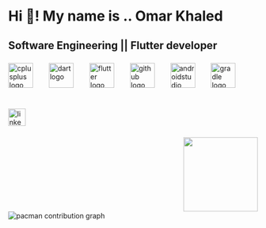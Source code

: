 <h1 align="left">Hi 👋! My name is .. Omar Khaled</h1>

###

<h2 align="left">Software Engineering || Flutter developer</h2>

###

<div align="left">
  <img src="https://cdn.jsdelivr.net/gh/devicons/devicon/icons/cplusplus/cplusplus-original.svg" height="50" alt="cplusplus logo"  />
  <img width="24" />
  <img src="https://cdn.jsdelivr.net/gh/devicons/devicon/icons/dart/dart-original.svg" height="50" alt="dart logo"  />
  <img width="24" />
  <img src="https://cdn.jsdelivr.net/gh/devicons/devicon/icons/flutter/flutter-original.svg" height="50" alt="flutter logo"  />
  <img width="24" />
  <img src="https://cdn.jsdelivr.net/gh/devicons/devicon/icons/github/github-original.svg" height="50" alt="github logo"  />
  <img width="24" />
  <img src="https://cdn.jsdelivr.net/gh/devicons/devicon/icons/androidstudio/androidstudio-original.svg" height="50" alt="androidstudio logo"  />
  <img width="24" />
  <img src="https://cdn.jsdelivr.net/gh/devicons/devicon/icons/gradle/gradle-original.svg" height="50" alt="gradle logo"  />
</div>

###

<br clear="both">

<div align="left">
  <a href="https://www.linkedin.com/in/omar-khaled-10245u/" target="_blank">
    <img src="https://img.shields.io/static/v1?message=LinkedIn&logo=linkedin&label=&color=0077B5&logoColor=white&labelColor=&style=for-the-badge" height="35" alt="linkedin logo"  />
  </a>
</div>

###

<img align="right" height="150" src="https://media2.giphy.com/media/v1.Y2lkPTc5MGI3NjExMzFzdmhwcjg4MnFqMzdiazEyM3NuN3loZHZuMXNucmZka2ZwcXRoYSZlcD12MV9pbnRlcm5hbF9naWZfYnlfaWQmY3Q9Zw/u2pmTWUi0MXjyrMaVj/giphy.gif"  />

###

<br clear="both">

<picture>
  <source media="(prefers-color-scheme: dark)" srcset="https://raw.githubusercontent.com/OmarKhaled00e/OmarKhaled00e/output/pacman-contribution-graph-dark.svg">
  <source media="(prefers-color-scheme: light)" srcset="https://raw.githubusercontent.com/OmarKhaled00e/OmarKhaled00e/output/pacman-contribution-graph.svg">
  <img alt="pacman contribution graph" src="https://raw.githubusercontent.com/OmarKhaled00e/OmarKhaled00e/output/pacman-contribution-graph.svg">
</picture>

###
